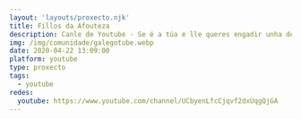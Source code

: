 ```yaml
---
layout: 'layouts/proxecto.njk'
title: Fillos da Afouteza
description: Canle de Youtube - Se é a túa e lle queres engadir unha descripción e etiquetas, ponte en contacto con nós.
img: /img/comunidade/galegotube.webp
date: 2020-04-22 13:09:00
platform: youtube
type: proxecto
tags:
  - youtube
redes:
  youtube: https://www.youtube.com/channel/UCbyenLfcCjqvf2dxUqgQjGA
---
```


